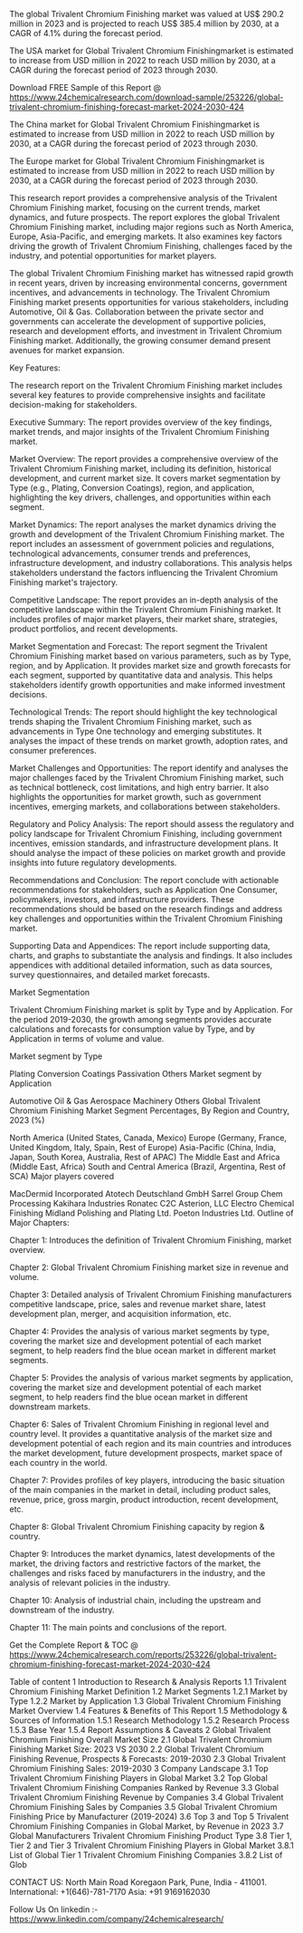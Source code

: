 The global Trivalent Chromium Finishing market was valued at US$ 290.2 million in 2023 and is projected to reach US$ 385.4 million by 2030, at a CAGR of 4.1% during the forecast period.

The USA market for Global Trivalent Chromium Finishingmarket is estimated to increase from USD million in 2022 to reach USD million by 2030, at a CAGR during the forecast period of 2023 through 2030.

Download FREE Sample of this Report @ https://www.24chemicalresearch.com/download-sample/253226/global-trivalent-chromium-finishing-forecast-market-2024-2030-424

The China market for Global Trivalent Chromium Finishingmarket is estimated to increase from USD million in 2022 to reach USD million by 2030, at a CAGR during the forecast period of 2023 through 2030.

The Europe market for Global Trivalent Chromium Finishingmarket is estimated to increase from USD million in 2022 to reach USD million by 2030, at a CAGR during the forecast period of 2023 through 2030.

This research report provides a comprehensive analysis of the Trivalent Chromium Finishing market, focusing on the current trends, market dynamics, and future prospects. The report explores the global Trivalent Chromium Finishing market, including major regions such as North America, Europe, Asia-Pacific, and emerging markets. It also examines key factors driving the growth of Trivalent Chromium Finishing, challenges faced by the industry, and potential opportunities for market players.

The global Trivalent Chromium Finishing market has witnessed rapid growth in recent years, driven by increasing environmental concerns, government incentives, and advancements in technology. The Trivalent Chromium Finishing market presents opportunities for various stakeholders, including Automotive, Oil & Gas. Collaboration between the private sector and governments can accelerate the development of supportive policies, research and development efforts, and investment in Trivalent Chromium Finishing market. Additionally, the growing consumer demand present avenues for market expansion.

Key Features:

The research report on the Trivalent Chromium Finishing market includes several key features to provide comprehensive insights and facilitate decision-making for stakeholders.

Executive Summary: The report provides overview of the key findings, market trends, and major insights of the Trivalent Chromium Finishing market.

Market Overview: The report provides a comprehensive overview of the Trivalent Chromium Finishing market, including its definition, historical development, and current market size. It covers market segmentation by Type (e.g., Plating, Conversion Coatings), region, and application, highlighting the key drivers, challenges, and opportunities within each segment.

Market Dynamics: The report analyses the market dynamics driving the growth and development of the Trivalent Chromium Finishing market. The report includes an assessment of government policies and regulations, technological advancements, consumer trends and preferences, infrastructure development, and industry collaborations. This analysis helps stakeholders understand the factors influencing the Trivalent Chromium Finishing market's trajectory.

Competitive Landscape: The report provides an in-depth analysis of the competitive landscape within the Trivalent Chromium Finishing market. It includes profiles of major market players, their market share, strategies, product portfolios, and recent developments.

Market Segmentation and Forecast: The report segment the Trivalent Chromium Finishing market based on various parameters, such as by Type, region, and by Application. It provides market size and growth forecasts for each segment, supported by quantitative data and analysis. This helps stakeholders identify growth opportunities and make informed investment decisions.

Technological Trends: The report should highlight the key technological trends shaping the Trivalent Chromium Finishing market, such as advancements in Type One technology and emerging substitutes. It analyses the impact of these trends on market growth, adoption rates, and consumer preferences.

Market Challenges and Opportunities: The report identify and analyses the major challenges faced by the Trivalent Chromium Finishing market, such as technical bottleneck, cost limitations, and high entry barrier. It also highlights the opportunities for market growth, such as government incentives, emerging markets, and collaborations between stakeholders.

Regulatory and Policy Analysis: The report should assess the regulatory and policy landscape for Trivalent Chromium Finishing, including government incentives, emission standards, and infrastructure development plans. It should analyse the impact of these policies on market growth and provide insights into future regulatory developments.

Recommendations and Conclusion: The report conclude with actionable recommendations for stakeholders, such as Application One Consumer, policymakers, investors, and infrastructure providers. These recommendations should be based on the research findings and address key challenges and opportunities within the Trivalent Chromium Finishing market.

Supporting Data and Appendices: The report include supporting data, charts, and graphs to substantiate the analysis and findings. It also includes appendices with additional detailed information, such as data sources, survey questionnaires, and detailed market forecasts.

Market Segmentation

Trivalent Chromium Finishing market is split by Type and by Application. For the period 2019-2030, the growth among segments provides accurate calculations and forecasts for consumption value by Type, and by Application in terms of volume and value.

Market segment by Type

Plating
Conversion Coatings
Passivation
Others
Market segment by Application

Automotive
Oil & Gas
Aerospace
Machinery
Others
Global Trivalent Chromium Finishing Market Segment Percentages, By Region and Country, 2023 (%)

North America (United States, Canada, Mexico)
Europe (Germany, France, United Kingdom, Italy, Spain, Rest of Europe)
Asia-Pacific (China, India, Japan, South Korea, Australia, Rest of APAC)
The Middle East and Africa (Middle East, Africa)
South and Central America (Brazil, Argentina, Rest of SCA)
Major players covered

MacDermid Incorporated
Atotech Deutschland GmbH
Sarrel Group
Chem Processing
Kakihara Industries
Ronatec C2C
Asterion, LLC
Electro Chemical Finishing
Midland Polishing and Plating Ltd.
Poeton Industries Ltd.
Outline of Major Chapters:

Chapter 1: Introduces the definition of Trivalent Chromium Finishing, market overview.

Chapter 2: Global Trivalent Chromium Finishing market size in revenue and volume.

Chapter 3: Detailed analysis of Trivalent Chromium Finishing manufacturers competitive landscape, price, sales and revenue market share, latest development plan, merger, and acquisition information, etc.

Chapter 4: Provides the analysis of various market segments by type, covering the market size and development potential of each market segment, to help readers find the blue ocean market in different market segments.

Chapter 5: Provides the analysis of various market segments by application, covering the market size and development potential of each market segment, to help readers find the blue ocean market in different downstream markets.

Chapter 6: Sales of Trivalent Chromium Finishing in regional level and country level. It provides a quantitative analysis of the market size and development potential of each region and its main countries and introduces the market development, future development prospects, market space of each country in the world.

Chapter 7: Provides profiles of key players, introducing the basic situation of the main companies in the market in detail, including product sales, revenue, price, gross margin, product introduction, recent development, etc.

Chapter 8: Global Trivalent Chromium Finishing capacity by region & country.

Chapter 9: Introduces the market dynamics, latest developments of the market, the driving factors and restrictive factors of the market, the challenges and risks faced by manufacturers in the industry, and the analysis of relevant policies in the industry.

Chapter 10: Analysis of industrial chain, including the upstream and downstream of the industry.

Chapter 11: The main points and conclusions of the report.

Get the Complete Report & TOC @ https://www.24chemicalresearch.com/reports/253226/global-trivalent-chromium-finishing-forecast-market-2024-2030-424

Table of content
1 Introduction to Research & Analysis Reports
1.1 Trivalent Chromium Finishing Market Definition
1.2 Market Segments
1.2.1 Market by Type
1.2.2 Market by Application
1.3 Global Trivalent Chromium Finishing Market Overview
1.4 Features & Benefits of This Report
1.5 Methodology & Sources of Information
1.5.1 Research Methodology
1.5.2 Research Process
1.5.3 Base Year
1.5.4 Report Assumptions & Caveats
2 Global Trivalent Chromium Finishing Overall Market Size
2.1 Global Trivalent Chromium Finishing Market Size: 2023 VS 2030
2.2 Global Trivalent Chromium Finishing Revenue, Prospects & Forecasts: 2019-2030
2.3 Global Trivalent Chromium Finishing Sales: 2019-2030
3 Company Landscape
3.1 Top Trivalent Chromium Finishing Players in Global Market
3.2 Top Global Trivalent Chromium Finishing Companies Ranked by Revenue
3.3 Global Trivalent Chromium Finishing Revenue by Companies
3.4 Global Trivalent Chromium Finishing Sales by Companies
3.5 Global Trivalent Chromium Finishing Price by Manufacturer (2019-2024)
3.6 Top 3 and Top 5 Trivalent Chromium Finishing Companies in Global Market, by Revenue in 2023
3.7 Global Manufacturers Trivalent Chromium Finishing Product Type
3.8 Tier 1, Tier 2 and Tier 3 Trivalent Chromium Finishing Players in Global Market
3.8.1 List of Global Tier 1 Trivalent Chromium Finishing Companies
3.8.2 List of Glob

CONTACT US:
North Main Road Koregaon Park, Pune, India - 411001.
International: +1(646)-781-7170
Asia: +91 9169162030

Follow Us On linkedin :- https://www.linkedin.com/company/24chemicalresearch/
